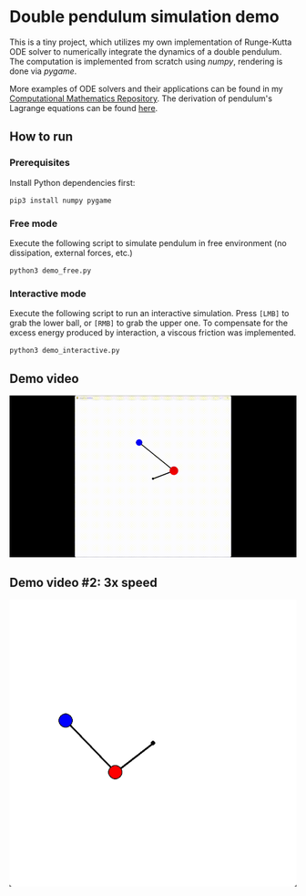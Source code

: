 # Double pendulum simulation demo

This is a tiny project, which utilizes my own implementation of Runge-Kutta ODE solver to numerically integrate the dynamics of a double pendulum. The computation is implemented from scratch using *numpy*, rendering is done via *pygame*.

More examples of ODE solvers and their applications can be found in my [Computational Mathematics Repository](https://github.com/tndrd/mipt-comp-math).
The derivation of pendulum's Lagrange equations can be found [here](https://scienceworld.wolfram.com/physics/DoublePendulum.html).

## How to run

### Prerequisites

Install Python dependencies first:

```
pip3 install numpy pygame
```

### Free mode

Execute the following script to simulate pendulum in free environment (no dissipation, external forces, etc.)

```
python3 demo_free.py
```

### Interactive mode

Execute the following script to run an interactive simulation. Press ```[LMB]``` to grab the lower ball, or ```[RMB]``` to grab the upper one. To compensate for the excess energy produced by interaction, a viscous friction was implemented.

```
python3 demo_interactive.py
```


## Demo video

![gif](assets/pendulum.gif)

## Demo video #2: 3x speed

![gif2](assets/pendulum_3x.gif)